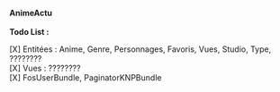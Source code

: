 **AnimeActu**<br><br>
__Todo List :__<br>

[X] Entitées : Anime, Genre, Personnages, Favoris, Vues, Studio, Type, ???????? <br>
[X] Vues : ????????<br>
[X] FosUserBundle, PaginatorKNPBundle <br>

